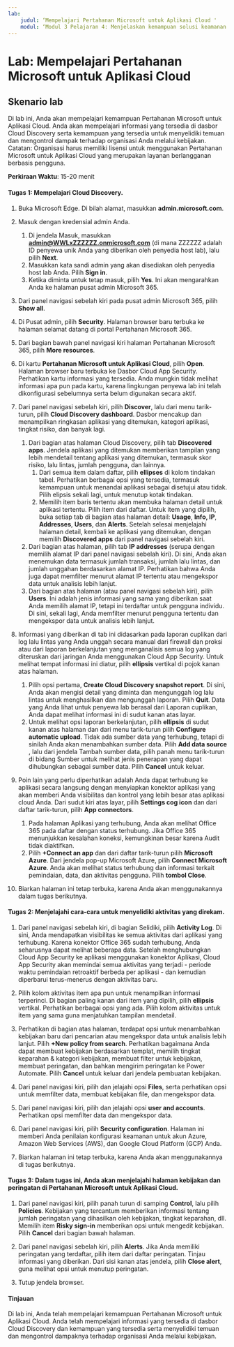 ```yaml
---
lab:
    judul: ‘Mempelajari Pertahanan Microsoft untuk Aplikasi Cloud '
    modul: ‘Modul 3 Pelajaran 4: Menjelaskan kemampuan solusi keamanan Microsoft: Menjelaskan perlindungan terhadap ancaman dengan Pertahanan Microsoft 365’
---
```



# Lab: Mempelajari Pertahanan Microsoft untuk Aplikasi Cloud

## Skenario lab
Di lab ini, Anda akan mempelajari kemampuan Pertahanan Microsoft untuk Aplikasi Cloud.  Anda akan mempelajari informasi yang tersedia di dasbor Cloud Discovery serta kemampuan yang tersedia untuk menyelidiki temuan dan mengontrol dampak terhadap organisasi Anda melalui kebijakan.  Catatan:  Organisasi harus memiliki lisensi untuk menggunakan Pertahanan Microsoft untuk Aplikasi Cloud yang merupakan layanan berlangganan berbasis pengguna. 

**Perkiraan Waktu**: 15-20 menit

#### Tugas 1: Mempelajari Cloud Discovery.

1.	Buka Microsoft Edge. Di bilah alamat, masukkan **admin.microsoft.com**.

1. Masuk dengan kredensial admin Anda.
    1. Di jendela Masuk, masukkan **admin@WWLxZZZZZZ.onmicrosoft.com** (di mana ZZZZZZ adalah ID penyewa unik Anda yang diberikan oleh penyedia host lab), lalu pilih **Next**.
    1. Masukkan kata sandi admin yang akan disediakan oleh penyedia host lab Anda. Pilih **Sign in**.
    1. Ketika diminta untuk tetap masuk, pilih **Yes**. Ini akan mengarahkan Anda ke halaman pusat admin Microsoft 365.

1. Dari panel navigasi sebelah kiri pada pusat admin Microsoft 365, pilih **Show all**.

1. Di Pusat admin, pilih **Security**.  Halaman browser baru terbuka ke halaman selamat datang di portal Pertahanan Microsoft 365.  

1. Dari bagian bawah panel navigasi kiri halaman Pertahanan Microsoft 365, pilih **More resources**.

1. Di kartu **Pertahanan Microsoft untuk Aplikasi Cloud**, pilih **Open**.  Halaman browser baru terbuka ke Dasbor Cloud App Security.  Perhatikan kartu informasi yang tersedia.  Anda mungkin tidak melihat informasi apa pun pada kartu, karena lingkungan penyewa lab ini telah dikonfigurasi sebelumnya serta belum digunakan secara aktif.  

1. Dari panel navigasi sebelah kiri, pilih **Discover**, lalu dari menu tarik-turun, pilih **Cloud Discovery dashboard**.  Dasbor mencakup dan menampilkan ringkasan aplikasi yang ditemukan, kategori aplikasi, tingkat risiko, dan banyak lagi.  
    1. Dari bagian atas halaman Cloud Discovery, pilih tab **Discovered apps**.  Jendela aplikasi yang ditemukan memberikan tampilan yang lebih mendetail tentang aplikasi yang ditemukan, termasuk skor risiko, lalu lintas, jumlah pengguna, dan lainnya.
        1. Dari semua item dalam daftar, pilih **ellipses** di kolom tindakan tabel.  Perhatikan berbagai opsi yang tersedia, termasuk kemampuan untuk menandai aplikasi sebagai disetujui atau tidak.  Pilih elipsis sekali lagi, untuk menutup kotak tindakan.
        1. Memilih item baris tertentu akan membuka halaman detail untuk aplikasi tertentu.  Pilih item dari daftar.  Untuk item yang dipilih, buka setiap tab di bagian atas halaman detail:  **Usage**, **Info, IP**, **Addresses**, **Users**, dan **Alerts**. Setelah selesai menjelajahi halaman detail, kembali ke aplikasi yang ditemukan, dengan memilih **Discovered apps** dari panel navigasi sebelah kiri.
    1. Dari bagian atas halaman, pilih tab **IP addresses** (serupa dengan memilih alamat IP dari panel navigasi sebelah kiri).  Di sini, Anda akan menemukan data termasuk jumlah transaksi, jumlah lalu lintas, dan jumlah unggahan berdasarkan alamat IP.  Perhatikan bahwa Anda juga dapat memfilter menurut alamat IP tertentu atau mengekspor data untuk analisis lebih lanjut.
    1. Dari bagian atas halaman (atau panel navigasi sebelah kiri), pilih **Users**.  Ini adalah jenis informasi yang sama yang diberikan saat Anda memilih alamat IP, tetapi ini terdaftar untuk pengguna individu.  Di sini, sekali lagi, Anda memfilter menurut pengguna tertentu dan mengekspor data untuk analisis lebih lanjut.

1. Informasi yang diberikan di tab ini didasarkan pada laporan cuplikan dari log lalu lintas yang Anda unggah secara manual dari firewall dan proksi atau dari laporan berkelanjutan yang menganalisis semua log yang diteruskan dari jaringan Anda menggunakan Cloud App Security.  Untuk melihat tempat informasi ini diatur, pilih **ellipsis** vertikal di pojok kanan atas halaman.
    1. Pilih opsi pertama, **Create Cloud Discovery snapshot report**. Di sini, Anda akan mengisi detail yang diminta dan mengunggah log lalu lintas untuk menghasilkan dan mengunggah laporan.  Pilih **Quit**.  Data yang Anda lihat untuk penyewa lab berasal dari Laporan cuplikan, Anda dapat melihat informasi ini di sudut kanan atas layar.
    1. Untuk melihat opsi laporan berkelanjutan, pilih **ellipsis** di sudut kanan atas halaman dan dari menu tarik-turun pilih **Configure automatic upload**.  Tidak ada sumber data yang terhubung, tetapi di sinilah Anda akan menambahkan sumber data. Pilih **Add data source** , lalu dari jendela Tambah sumber data, pilih panah menu tarik-turun di bidang Sumber untuk melihat jenis penerapan yang dapat dihubungkan sebagai sumber data.  Pilih **Cancel** untuk keluar.

1. Poin lain yang perlu diperhatikan adalah Anda dapat terhubung ke aplikasi secara langsung dengan menyiapkan konektor aplikasi yang akan memberi Anda visibilitas dan kontrol yang lebih besar atas aplikasi cloud Anda. Dari sudut kiri atas layar, pilih **Settings cog icon** dan dari daftar tarik-turun, pilih **App connectors**.  
    1. Pada halaman Aplikasi yang terhubung, Anda akan melihat Office 365 pada daftar dengan status terhubung.  Jika Office 365 menunjukkan kesalahan koneksi, kemungkinan besar karena Audit tidak diaktifkan.
    1. Pilih **+Connect an app** dan dari daftar tarik-turun pilih **Microsoft Azure**.  Dari jendela pop-up Microsoft Azure, pilih **Connect Microsoft Azure**.  Anda akan melihat status terhubung dan informasi terkait pemindaian, data, dan aktivitas pengguna.  Pilih **tombol Close**.

1. Biarkan halaman ini tetap terbuka, karena Anda akan menggunakannya dalam tugas berikutnya.

#### Tugas 2: Menjelajahi cara-cara untuk menyelidiki aktivitas yang direkam.

1. Dari panel navigasi sebelah kiri, di bagian Selidiki, pilih **Activity Log**.  Di sini, Anda mendapatkan visibilitas ke semua aktivitas dari aplikasi yang terhubung.   Karena konektor Office 365 sudah terhubung, Anda seharusnya dapat melihat beberapa data. Setelah menghubungkan Cloud App Security ke aplikasi menggunakan konektor Aplikasi, Cloud App Security akan memindai semua aktivitas yang terjadi - periode waktu pemindaian retroaktif berbeda per aplikasi - dan kemudian diperbarui terus-menerus dengan aktivitas baru.  

1. Pilih kolom aktivitas item apa pun untuk menampilkan informasi terperinci. Di bagian paling kanan dari item yang dipilih, pilih **ellipsis** vertikal.  Perhatikan berbagai opsi yang ada.  Pilih kolom aktivitas untuk item yang sama guna menjatuhkan tampilan mendetail.

1. Perhatikan di bagian atas halaman, terdapat opsi untuk menambahkan kebijakan baru dari pencarian atau mengekspor data untuk analisis lebih lanjut.  Pilih **+New policy from search**.  Perhatikan bagaimana Anda dapat membuat kebijakan berdasarkan templat, memilih tingkat keparahan & kategori kebijakan, membuat filter untuk kebijakan, membuat peringatan, dan bahkan mengirim peringatan ke Power Automate.  Pilih **Cancel** untuk keluar dari jendela pembuatan kebijakan.

1. Dari panel navigasi kiri, pilih dan jelajahi opsi **Files**, serta perhatikan opsi untuk memfilter data, membuat kebijakan file, dan mengekspor data.  

1. Dari panel navigasi kiri, pilih dan jelajahi opsi **user and accounts**.  Perhatikan opsi memfilter data dan mengekspor data.

1. Dari panel navigasi kiri, pilih **Security configuration**. Halaman ini memberi Anda penilaian konfigurasi keamanan untuk akun Azure, Amazon Web Services (AWS), dan Google Cloud Platform (GCP) Anda.

1. Biarkan halaman ini tetap terbuka, karena Anda akan menggunakannya di tugas berikutnya.


#### Tugas 3: Dalam tugas ini, Anda akan menjelajahi halaman kebijakan dan peringatan di Pertahanan Microsoft untuk Aplikasi Cloud.

1. Dari panel navigasi kiri, pilih panah turun di samping **Control**, lalu pilih **Policies**.  Kebijakan yang tercantum memberikan informasi tentang jumlah peringatan yang dihasilkan oleh kebijakan, tingkat keparahan, dll. Memilih item **Risky sign-in** memberikan opsi untuk mengedit kebijakan. Pilih **Cancel** dari bagian bawah halaman. 

1. Dari panel navigasi sebelah kiri, pilih **Alerts**.  Jika Anda memiliki peringatan yang terdaftar, pilih item dari daftar peringatan. Tinjau informasi yang diberikan.  Dari sisi kanan atas jendela, pilih **Close alert**, guna melihat opsi untuk menutup peringatan.  

1. Tutup jendela browser.

#### Tinjauan
Di lab ini, Anda telah mempelajari kemampuan Pertahanan Microsoft untuk Aplikasi Cloud.  Anda telah mempelajari informasi yang tersedia di dasbor Cloud Discovery dan kemampuan yang tersedia serta menyelidiki temuan dan mengontrol dampaknya terhadap organisasi Anda melalui kebijakan.